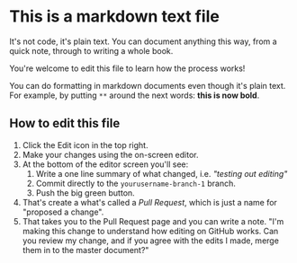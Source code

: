 # This is a markdown text file
It's not code, it's plain text. You can document anything this way, from a quick note, through to writing a whole book.

You're welcome to edit this file to learn how the process works!

You can do formatting in markdown documents even though it's plain text. For example, by putting `**` around the next words: **this is now bold**.

## How to edit this file

1. Click the Edit icon in the top right.
2. Make your changes using the on-screen editor.
3. At the bottom of the editor screen you'll see:
    1. Write a one line summary of what changed, i.e. _"testing out editing"_
    2. Commit directly to the `yourusername-branch-1` branch.
    3. Push the big green button.
4. That's create a what's called a _Pull Request_, which is just a name for "proposed a change".
5. That takes you to the Pull Request page and you can write a note. "I'm making this change to understand how editing on GitHub works. Can you review my change, and if you agree with the edits I made, merge them in to the master document?"
